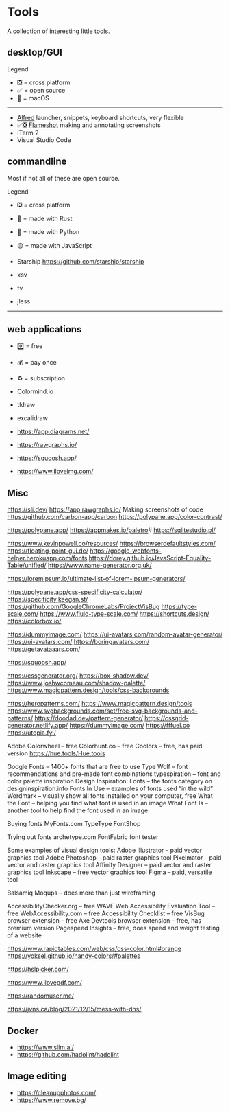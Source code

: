 # Tools

A collection of interesting little tools.

## desktop/GUI

Legend

- ❎ = cross platform
- ✅ = open source
- 🍏 = macOS

---

- [Alfred](https://www.alfredapp.com/) launcher, snippets, keyboard shortcuts, very flexible
- ✅❎ [Flameshot](https://flameshot.org/) making and annotating screenshots
- iTerm 2
- Visual Studio Code

## commandline

Most if not all of these are open source.

Legend

- ❎ = cross platform
- 🦀 = made with Rust
- 🐍 = made with Python
- 🟡 = made with JavaScript

- Starship <https://github.com/starship/starship>
- xsv
- tv
- jless

---

## web applications

- 0️⃣ = free
- 💰 = pay once
- ♻️ = subscription

- Colormind.io
- tldraw
- excalidraw
- <https://app.diagrams.net/>
- <https://rawgraphs.io/>
- <https://squoosh.app/>
- <https://www.iloveimg.com/>

## Misc

<https://sli.dev/>
<https://app.rawgraphs.io/>
Making screenshots of code <https://github.com/carbon-app/carbon>
<https://polypane.app/color-contrast/>

<https://polypane.app/>
<https://appmakes.io/paletro>#
<https://sqlitestudio.pl/>

https://www.kevinpowell.co/resources/
https://browserdefaultstyles.com/
https://floating-point-gui.de/
https://google-webfonts-helper.herokuapp.com/fonts
https://dorey.github.io/JavaScript-Equality-Table/unified/
https://www.name-generator.org.uk/

https://loremipsum.io/ultimate-list-of-lorem-ipsum-generators/

https://polypane.app/css-specificity-calculator/
https://specificity.keegan.st/
https://github.com/GoogleChromeLabs/ProjectVisBug
https://type-scale.com/
https://www.fluid-type-scale.com/
https://shortcuts.design/
https://colorbox.io/

<https://dummyimage.com/>
<https://ui-avatars.com/random-avatar-generator/>
<https://ui-avatars.com/>
<https://boringavatars.com/>
<https://getavataaars.com/>

https://squoosh.app/

https://cssgenerator.org/
https://box-shadow.dev/
https://www.joshwcomeau.com/shadow-palette/
https://www.magicpattern.design/tools/css-backgrounds

https://heropatterns.com/
https://www.magicpattern.design/tools
https://www.svgbackgrounds.com/set/free-svg-backgrounds-and-patterns/
https://doodad.dev/pattern-generator/
https://cssgrid-generator.netlify.app/
https://dummyimage.com/
https://fffuel.co
https://utopia.fyi/

Adobe Colorwheel – free
Colorhunt.co – free
Coolors – free, has paid version
https://hue.tools/Hue.tools

Google Fonts – 1400+ fonts that are free to use
Type Wolf – font recommendations and pre-made font combinations
typespiration – font and color palette inspiration
Design Inspiration: Fonts – the fonts category on designinspiration.info
Fonts In Use – examples of fonts used “in the wild”
Wordmark – visually show all fonts installed on your computer, free
What the Font – helping you find what font is used in an image
What Font Is – another tool to help find the font used in an image

Buying fonts
MyFonts.com
TypeType
FontShop

Trying out fonts
archetype.com
FontFabric font tester

Some examples of visual design tools:
Adobe Illustrator – paid vector graphics tool
Adobe Photoshop – paid raster graphics tool
Pixelmator – paid vector and raster graphics tool
Affinity Designer – paid vector and raster graphics tool
Inkscape – free vector graphics tool
Figma – paid, versatile tool

Balsamiq
Moqups – does more than just wireframing

AccessibilityChecker.org – free
WAVE Web Accessibility Evaluation Tool – free
WebAccessibility.com – free
Accessibility Checklist – free
VisBug browser extension – free
Axe Devtools browser extension – free, has premium version
Pagespeed Insights – free, does speed and weight testing of a website

https://www.rapidtables.com/web/css/css-color.html#orange
https://yoksel.github.io/handy-colors/#palettes

https://hslpicker.com/

https://www.ilovepdf.com/

https://randomuser.me/

https://jvns.ca/blog/2021/12/15/mess-with-dns/

## Docker

- https://www.slim.ai/
- https://github.com/hadolint/hadolint

## Image editing

- https://cleanupphotos.com/
- https://www.remove.bg/
